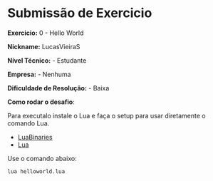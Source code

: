 # Submissão de Exercicio

**Exercicio:** 0 - Hello World

**Nickname:** LucasVieiraS

**Nível Técnico:** - Estudante

**Empresa:** - Nenhuma

**Dificuldade de Resolução:** - Baixa

**Como rodar o desafio**: 

Para executalo instale o Lua e faça o setup para usar diretamente o comando Lua.
- [LuaBinaries](https://luabinaries.sourceforge.net/download.html)
- [Lua](http://www.lua.org/download.html)

Use o comando abaixo: 
```bash
lua helloworld.lua
```
